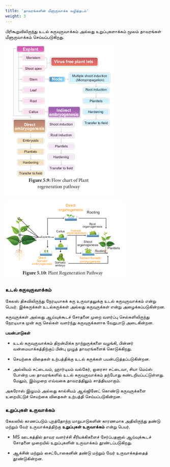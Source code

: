 ```yaml
---
title: 'தாவரங்களின் மீளுருவாக்க வழித்தடம்'
weight: 3
---
```



பிரிகூறுவிலிருந்து உடல் கருவுருவாக்கம் அல்லது உறுப்புகளாக்கம் மூலம் தாவரங்கள் மீளுருவாக்கம் செய்யப்படுகிறது.

![தாவர மீளுருவாக்க வழித்தடத்தை விளக்கும் படம்](5.10.png "")

![தாவர மீளுருவாக்க வழித்தடம்](5.11.png "") 

### உடல் கருவுருவாக்கம்

கேலஸ் திசுவிலிருந்து நேரடியாகக் கரு உருவாதலுக்கு உடல் கருவுருவாக்கம் என்று பெயர். இக்கருக்கள் உடல்கருக்கள் அல்லது கருவுருக்கள் என்று அழைக்கப்படுகின்றன. 

கருவுருக்கள் அல்லது ஆய்வுக்கூடச் சோதனை முறை வளர்ப்பு செல்களிலிருந்து நேரடியாக முன் கரு செல்கள் வளர்ந்து கருவுருக்களாக வேறுபாடு அடைகின்றன.

**பயன்பாடுகள்** 

- உடல் கருவுருவாக்கம் திறன்மிக்க நாற்றுருக்களை வழங்கி, பின்னர் வன்மையாக்கத்திற்குப் பின்பு முழுத் தாவரங்களைக் கொடுக்கிறது.

- செயற்கை விதைகள் உற்பத்திக்கு உடல் கருக்கள்
பயன்படுத்தப்படுகின்றன.

- அல்லியம் சட்டைவம், ஹார்டியம் வல்கேர், ஒரைசா சட்டைவா, சியா மெய்ஸ் போன்ற பல தாவரங்களில் உடல் கருவுருவாக்கம் தற்போது கண்டறியப்பட்டுள்ளது. மேலும், இம்முறை எவ்வகை தாவரத்திலும் சாத்தியமாகும்.

அகரோஸ் இழுமம் அல்லது கால்சியம் ஆல்ஜினேட் கொண்டு கருவுருக்களை உறையிட்டுச் செயற்கை விதைகள் உற்பத்தி செய்யப்படுகின்றன.

### உறுப்புகள் உருவாக்கம்

கேலஸில் காணப்படும் புறத்தோற்ற மாறுபாடுகளின் காரணமாக அதிலிருந்து தண்டு மற்றும் வேர் உருவாக்கத்திற்கு **உறுப்புகள் உருவாக்கம்** என்று பெயர்.

- MS ஊடகத்தில் தாவர வளர்ச்சி சீரியக்கிகளைச்
சேர்ப்பதனால் ஆய்வுக்கூடச் சோதனை முறையில்
உறுப்புகளின் உருவாக்கம் தூண்டப்படுகிறது.

- ஆக்சின் மற்றும் சைட்டோகைனின் தண்டு மற்றும்
வேர் உருவாக்கத்தைத் தூண்டுகின்றன.
